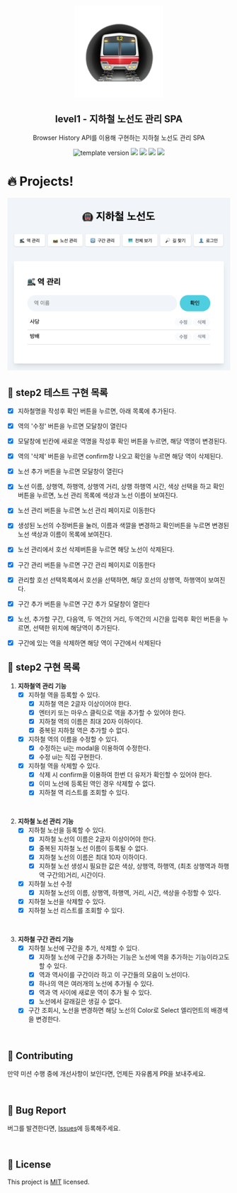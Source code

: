 <p align="middle" >
  <img width="200px;" src="./src/images/subway_emoji.png"/>
</p>
<h2 align="middle">level1 - 지하철 노선도 관리 SPA</h2>
<p align="middle">Browser History API를 이용해 구현하는 지하철 노선도 관리 SPA</p>
<p align="middle">
  <img src="https://img.shields.io/badge/version-1.0.0-blue?style=flat-square" alt="template version"/>
  <img src="https://img.shields.io/badge/language-html-red.svg?style=flat-square"/>
  <img src="https://img.shields.io/badge/language-css-blue.svg?style=flat-square"/>
  <img src="https://img.shields.io/badge/language-js-yellow.svg?style=flat-square"/>
  <img src="https://img.shields.io/badge/license-MIT-brightgreen.svg?style=flat-square"/>
</p>

# 🔥 Projects!

<p align="middle">
  <img src="./src/images/readme/subway_app_preview.png">
</p>

## 🧩 step2 테스트 구현 목록
- [x] 지하철명을 작성후 확인 버튼을 누르면, 아래 목록에 추가된다.
- [x] 역의 '수정' 버튼을 누르면 모달창이 열린다
- [x] 모달창에 빈칸에 새로운 역명을 작성후 확인 버튼을 누르면, 해당 역명이 변경된다.
- [x] 역의 '삭제' 버튼을 누르면 confirm창 나오고 확인을 누르면 해당 역이 삭제된다.

- [x] 노선 추가 버튼을 누르면 모달창이 열린다
- [x] 노선 이름, 상행역, 하행역, 상행역 거리, 상행 하행역 시간, 색상 선택을 하고 확인 버튼을 누르면, 노선 관리 목록에 색상과 노선 이름이 보여진다.
- [x] 노선 관리 버튼을 누르면 노선 관리 페이지로 이동한다
- [x] 생성된 노선의 수정버튼을 눌러, 이름과 색깔을 변경하고 확인버튼을 누르면 변경된 노선 색상과 이름이 목록에 보여진다.
- [x] 노선 관리에서 호선 삭제버튼을 누르면 해당 노선이 삭제된다.

- [x] 구간 관리 버튼을 누르면 구간 관리 페이지로 이동한다
- [x] 관리할 호선 선택목록에서 호선을 선택하면, 해당 호선의 상행역, 하행역이 보여진다.
- [x] 구간 추가 버튼을 누르면 구간 추가 모달창이 열린다
- [x] 노선, 추가할 구간, 다음역, 두 역간의 거리, 두역간의 시간을 입력후 확인 버튼을 누르면, 선택한 위치에 해당역이 추가된다.
- [x] 구간에 있는 역을 삭제하면 해당 역이 구간에서 삭제된다




## 🎯 step2 구현 목록
1. **지하철역 관리 기능**
   - [x] 지하철 역을 등록할 수 있다.
     - [x] 지하철 역은 2글자 이상이어야 한다.
     - [x] 엔터키 또는 마우스 클릭으로 역을 추가할 수 있어야 한다.
     - [x] 지하철 역의 이름은 최대 20자 이하이다.
     - [x] 중복된 지하철 역은 추가할 수 없다.
   - [x] 지하철 역의 이름을 수정할 수 있다.
     - [x] 수정하는 ui는 modal을 이용하여 수정한다.
     - [x] 수정 ui는 직접 구현한다.
   - [x] 지하철 역을 삭제할 수 있다.
     - [x] 삭제 시 confirm을 이용하여 한번 더 유저가 확인할 수 있어야 한다.
     - [x] 이미 노선에 등록된 역인 경우 삭제할 수 없다.
     - [x] 지하철 역 리스트를 조회할 수 있다.

<br>

2. **지하철 노선 관리 기능**
   - [x] 지하철 노선을 등록할 수 있다.
     - [x] 지하철 노선의 이름은 2글자 이상이어야 한다.
     - [x] 중복된 지하철 노선 이름이 등록될 수 없다.
     - [x] 지하철 노선의 이름은 최대 10자 이하이다.
     - [x] 지하철 노선 생성시 필요한 값은 색상, 상행역, 하행역, (최초 상행역과 하행역 구간의)거리, 시간이다.
   - [x] 지하철 노선 수정
     - [x] 지하철 노선의 이름, 상행역, 하행역, 거리, 시간, 색상을 수정할 수 있다.
   - [x] 지하철 노선을 삭제할 수 있다.
   - [x] 지하철 노선 리스트를 조회할 수 있다.
  
  <br>

3. **지하철 구간 관리 기능**
   - [x] 지하철 노선에 구간을 추가, 삭제할 수 있다.
     - [x] 지하철 노선에 구간을 추가하는 기능은 노선에 역을 추가하는 기능이라고도 할 수 있다.
     - [x] 역과 역사이를 구간이라 하고 이 구간들의 모음이 노선이다.
     - [x] 하나의 역은 여러개의 노선에 추가될 수 있다.
     - [x] 역과 역 사이에 새로운 역이 추가 될 수 있다.
     - [x] 노선에서 갈래길은 생길 수 없다.
   - [x] 구간 조회시, 노선을 변경하면 해당 노선의 Color로 Select 엘리먼트의 배경색을 변경한다.

<br>

## 👏 Contributing

만약 미션 수행 중에 개선사항이 보인다면, 언제든 자유롭게 PR을 보내주세요.

<br>

## 🐞 Bug Report

버그를 발견한다면, [Issues](https://github.com/woowacourse/javascript-subway/issues)에 등록해주세요.

<br>

## 📝 License

This project is [MIT](https://github.com/woowacourse/javascript-subway/blob/main/LICENSE) licensed.
